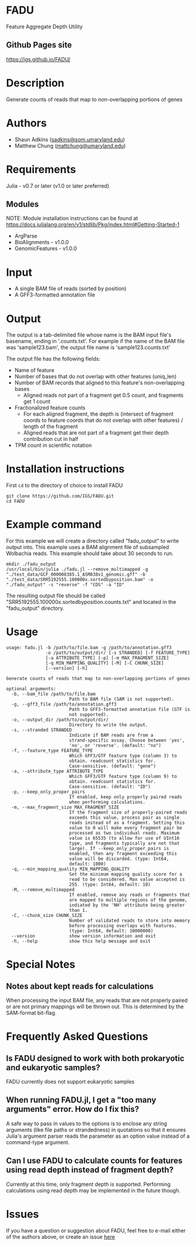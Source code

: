 # FADU
Feature Aggregate Depth Utility

## Github Pages site
https://igs.github.io/FADU/

# Description
Generate counts of reads that map to non-overlapping portions of genes

# Authors
* Shaun Adkins (sadkins@som.umaryland.edu)
* Matthew Chung (mattchung@umaryland.edu)

# Requirements
Julia - v0.7 or later (v1.0 or later preferred)

## Modules
NOTE: Module installation instructions can be found at https://docs.julialang.org/en/v1/stdlib/Pkg/index.html#Getting-Started-1
* ArgParse
* BioAlignments - v1.0.0
* GenomicFeatures - v1.0.0

# Input
* A single BAM file of reads (sorted by position)
* A GFF3-formatted annotation file

# Output
The output is a tab-delimited file whose name is the BAM input file's basename, ending in '.counts.txt'.  For example if the name of the BAM file was 'sample123.bam', the output file name is 'sample123.counts.txt'

The output file has the following fields:
* Name of feature
* Number of bases that do not overlap with other features (uniq\_len)
* Number of BAM records that aligned to this feature's non-overlapping bases
  * Aligned reads not part of a fragment get 0.5 count, and fragments get 1 count
* Fractionalized feature counts 
  * For each aligned fragment, the depth is (intersect of fragment coords to feature coords that do not overlap with other features) / length of the fragment
  * Aligned reads that are not part of a fragment get their depth contribution cut in half
* TPM count in scientific notation

# Installation instructions
First `cd` to the directory of choice to install FADU
```
git clone https://github.com/IGS/FADU.git
cd FADU
```

# Example command

For this example we will create a directory called "fadu\_output" to write output into.  This example uses a BAM alignment file of subsampled Wolbachia reads.  This example should take about 30 seconds to run.
```
mkdir ./fadu_output
/usr/local/bin/julia ./fadu.jl --remove_multimapped -g "./test_data/GCF_000008385.1_ASM838v1_genomic.gff" -b "./test_data/SRR5192555.100000x.sortedbyposition.bam" -o "./fadu_output" -s "reverse" -f "CDS" -a "ID"
```
The resulting output file should be called "SRR5192555.100000x.sortedbyposition.counts.txt" and located in the "fadu\_output" directory.

# Usage
```
usage: fadu.jl -b /path/to/file.bam -g /path/to/annotation.gff3
               -o /path/to/output/dir/ [-s STRANDED] [-f FEATURE_TYPE]
               [-a ATTRIBUTE_TYPE] [-p] [-m MAX_FRAGMENT_SIZE]
               [-q MIN_MAPPING_QUALITY] [-M] [-C CHUNK_SIZE]
               [--version] [-h]

Generate counts of reads that map to non-overlapping portions of genes

optional arguments:
  -b, --bam_file /path/to/file.bam
                        Path to BAM file (SAM is not supported).
  -g, --gff3_file /path/to/annotation.gff3
                        Path to GFF3-formatted annotation file (GTF is
                        not supported).
  -o, --output_dir /path/to/output/dir/
                        Directory to write the output.
  -s, --stranded STRANDED
                        Indicate if BAM reads are from a
                        strand-specific assay. Choose between 'yes',
                        'no', or 'reverse'. (default: "no")
  -f, --feature_type FEATURE_TYPE
                        Which GFF3/GTF feature type (column 3) to
                        obtain. readcount statistics for.
                        Case-sensitive. (default: "gene")
  -a, --attribute_type ATTRIBUTE_TYPE
                        Which GFF3/GTF feature type (column 9) to
                        obtain. readcount statistics for.
                        Case-sensitive. (default: "ID")
  -p, --keep_only_proper_pairs
                        If enabled, keep only properly paired reads
                        when performing calculations.
  -m, --max_fragment_size MAX_FRAGMENT_SIZE
                        If the fragment size of properly-paired reads
                        exceeds this value, process pair as single
                        reads instead of as a fragment. Setting this
                        value to 0 will make every fragment pair be
                        processed as two individual reads. Maximum
                        value is 65535 (to allow for use of UInt16
                        type, and fragments typically are not that
                        large). If --keep_only_proper_pairs is
                        enabled, then any fragment exceeding this
                        value will be discarded. (type: Int64,
                        default: 1000)
  -q, --min_mapping_quality MIN_MAPPING_QUALITY
                        Set the minimum mapping quality score for a
                        read to be considered. Max value accepted is
                        255. (type: Int64, default: 10)
  -M, --remove_multimapped
                        If enabled, remove any reads or fragments that
                        are mapped to multiple regions of the genome,
                        indiated by the 'NH' attribute being greater
                        than 1.
  -C, --chunk_size CHUNK_SIZE
                        Number of validated reads to store into memory
                        before processing overlaps with features.
                        (type: Int64, default: 10000000)
  --version             show version information and exit
  -h, --help            show this help message and exit

```

# Special Notes
## Notes about kept reads for calculations
When processing the input BAM file, any reads that are not properly paired or are not primary mappings will be thrown out.  This is determined by the SAM-format bit-flag.

# Frequently Asked Questions
## Is FADU designed to work with both prokaryotic and eukaryotic samples?
FADU currently does not support eukaryotic samples

## When running FADU.jl, I get a "too many arguments" error.  How do I fix this?
A safe way to pass in values to the options is to enclose any string arguments (like file paths or strandedness) in quotations so that it ensures Julia's argument parser reads the parameter as an option value instead of a command-type argument.

## Can I use FADU to calculate counts for features using read depth instead of fragment depth?
Currently at this time, only fragment depth is supported.  Performing calculations using read depth may be implemented in the future though.

# Issues
If you have a question or suggestion about FADU, feel free to e-mail either of the authors above, or create an issue [here](https://github.com/IGS/FADU/issues)

